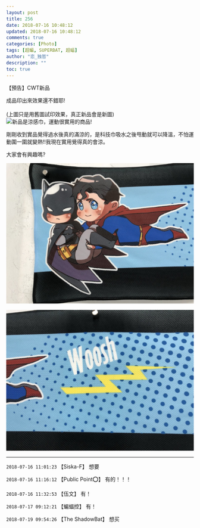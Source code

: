 ```yaml
---
layout: post
title: 256
date: 2018-07-16 10:48:12
updated: 2018-07-16 10:48:12
comments: true
categories: [Photo]
tags: [超蝙, SUPERBAT, 超蝠]
author: "恋_独哲"
description: ""
toc: true
---
```


<p>【預告】CWT新品<br /></p> 
<p>成品印出來效果還不錯耶!<br /><br />(上圖只是用舊圖試印效果，真正新品會是新圖)<br /><img src="https://s.plurk.com/4a61085f1c6a639f028cd48ae97d07d0.png"  style="max-width:500px;"  />新品是涼感巾，運動很實用的商品!</p> 
<p>剛剛收到實品覺得過水後真的滿涼的，是科技巾吸水之後甩動就可以降溫，不怕運動圍一圍就變熱!!我現在實用覺得真的會涼。</p> 
<p>大家會有興趣嗎?<br /></p>

![](https://raw.githubusercontent.com/alicewish/maple50821/master/img_YW5MWVN1NEpoZFZWVUR5SlR5bkc0dW1XVEZRWjBXZWdFbHk3K1ZOUkNUQmxHTDF5eFBMbFF3PT0.jpg)

![](https://raw.githubusercontent.com/alicewish/maple50821/master/img_YW5MWVN1NEpoZFZWVUR5SlR5bkc0cTcwZ2phYkFRdS9nR0E5ZmFOT3YwcHNVZVZzN0NFK2hnPT0.jpg)

---

`2018-07-16 11:01:23` 【Siska-F】 想要

`2018-07-16 11:16:12` 【Public Point⭕】 有的！！！

`2018-07-16 11:32:53` 【伍文】 有！

`2018-07-17 09:12:21` 【蝙蝠控】 有！

`2018-07-19 09:54:26` 【The ShadowBat】 想买
